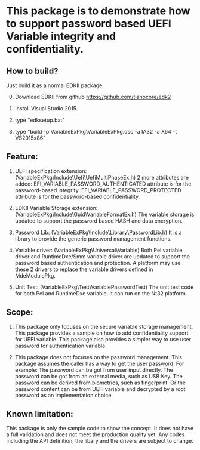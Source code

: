 # This package is to demonstrate how to support password based UEFI Variable integrity and confidentiality.

## How to build?
Just build it as a normal EDKII package.

  0) Download EDKII from github https://github.com/tianocore/edk2

  1) Install Visual Studio 2015.

  2) type "edksetup.bat"

  3) type "build -p VariableExPkg\VariableExPkg.dsc -a IA32 -a X64 -t VS2015x86"

## Feature:
1) UEFI specification extension: (VariableExPkg\Include\Uefi\UefiMultiPhaseEx.h)
2 more attributes are added:
EFI_VARIABLE_PASSWORD_AUTHENTICATED attribute is for the password-based integrity.
EFI_VARIABLE_PASSWORD_PROTECTED attribute is for the password-based confidentiality.

2) EDKII Variable Storage extension: (VariableExPkg\Include\Guid\VariableFormatEx.h) 
The variable storage is updated to support the password based HASH and data encryption.

3) Password Lib: (VariableExPkg\Include\Library\PasswordLib.h)
It is a library to provide the generic password management functions.

4) Variable driver: (VariableExPkg\Universal\Variable)
Both Pei variable driver and RuntimeDxe/Smm variable driver are updated to support the
password based authentication and protection.
A platform may use these 2 drivers to replace the variable drivers defined in MdeModulePkg.

5) Unit Test: (VariableExPkg\Test\VariablePasswordTest)
The unit test code for both Pei and RuntimeDxe variable.
It can run on the Nt32 platform.

## Scope:
1) This package only focuses on the secure variable storage management.
This package provides a sample on how to add confidentiality support for UEFI variable.
This package also provides a simpler way to use user password for authentication variable.

2) This package does not focuses on the password management.
This package assumes the caller has a way to get the user password. For example:
The password can be got from user input directly.
The password can be got from an external media, such as USB Key.
The password can be derived from biometrics, such as fingerprint.
Or the password content can be from UEFI variable and decrypted by a root password
as an implementation choice.

## Known limitation:
This package is only the sample code to show the concept.
It does not have a full validation and does not meet the production quality yet.
Any codes including the API definition, the libary and the drivers are subject to change.


